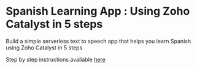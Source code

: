 # Spanish Learning App : Using Zoho Catalyst in 5 steps

Build a simple serverless text to speech app that helps you learn Spanish using Zoho Catalyst in 5 steps

Step by step instructions available [here](https://skssrividhya.medium.com/spanish-learning-app-using-zoho-catalyst-in-5-steps-6d9e0ee91270)
